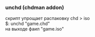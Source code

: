 ### unchd (chdman addon)
скрипт упрощает распаковку chd > iso\
$: unchd "game.chd"\
на выходе фаил "game.iso"
